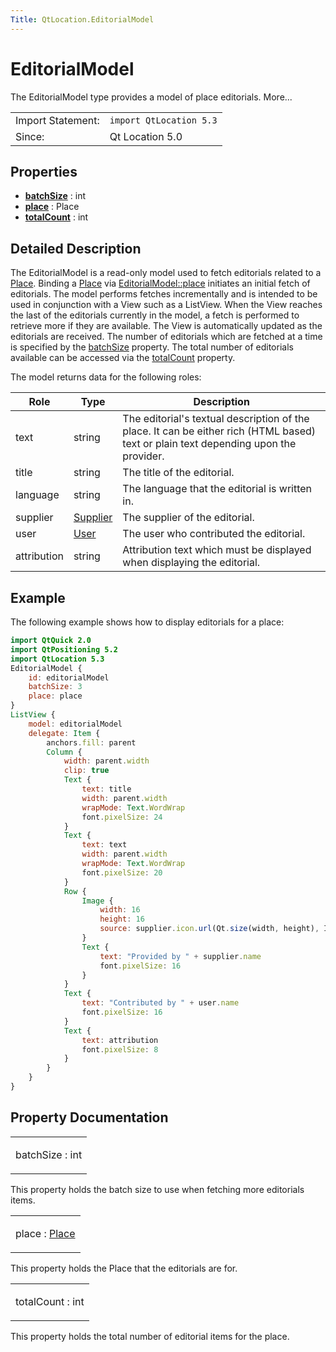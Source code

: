 ```yaml
---
Title: QtLocation.EditorialModel
---
```

        
EditorialModel
==============

<span class="subtitle"></span>
The EditorialModel type provides a model of place editorials. More...

|                   |                         |
|-------------------|-------------------------|
| Import Statement: | `import QtLocation 5.3` |
| Since:            | Qt Location 5.0         |

<span id="properties"></span>
Properties
----------

-   ****[batchSize](#batchSize-prop)**** : int
-   ****[place](#place-prop)**** : Place
-   ****[totalCount](#totalCount-prop)**** : int

<span id="details"></span>
Detailed Description
--------------------

The EditorialModel is a read-only model used to fetch editorials related to a [Place](../QtLocation.Place.md). Binding a [Place](../QtLocation.Place.md) via [EditorialModel::place](#place-prop) initiates an initial fetch of editorials. The model performs fetches incrementally and is intended to be used in conjunction with a View such as a ListView. When the View reaches the last of the editorials currently in the model, a fetch is performed to retrieve more if they are available. The View is automatically updated as the editorials are received. The number of editorials which are fetched at a time is specified by the [batchSize](#batchSize-prop) property. The total number of editorials available can be accessed via the [totalCount](#totalCount-prop) property.

The model returns data for the following roles:

| Role        | Type                                          | Description                                                                                                                          |
|-------------|-----------------------------------------------|--------------------------------------------------------------------------------------------------------------------------------------|
| text        | string                                        | The editorial's textual description of the place. It can be either rich (HTML based) text or plain text depending upon the provider. |
| title       | string                                        | The title of the editorial.                                                                                                          |
| language    | string                                        | The language that the editorial is written in.                                                                                       |
| supplier    | [Supplier](../QtLocation.Supplier.md) | The supplier of the editorial.                                                                                                       |
| user        | [User](../QtLocation.User.md)         | The user who contributed the editorial.                                                                                              |
| attribution | string                                        | Attribution text which must be displayed when displaying the editorial.                                                              |

<span id="example"></span>
Example
-------

The following example shows how to display editorials for a place:

``` qml
import QtQuick 2.0
import QtPositioning 5.2
import QtLocation 5.3
EditorialModel {
    id: editorialModel
    batchSize: 3
    place: place
}
ListView {
    model: editorialModel
    delegate: Item {
        anchors.fill: parent
        Column {
            width: parent.width
            clip: true
            Text {
                text: title
                width: parent.width
                wrapMode: Text.WordWrap
                font.pixelSize: 24
            }
            Text {
                text: text
                width: parent.width
                wrapMode: Text.WordWrap
                font.pixelSize: 20
            }
            Row {
                Image {
                    width: 16
                    height: 16
                    source: supplier.icon.url(Qt.size(width, height), Icon.List)
                }
                Text {
                    text: "Provided by " + supplier.name
                    font.pixelSize: 16
                }
            }
            Text {
                text: "Contributed by " + user.name
                font.pixelSize: 16
            }
            Text {
                text: attribution
                font.pixelSize: 8
            }
        }
    }
}
```

Property Documentation
----------------------

<table>
<colgroup>
<col width="100%" />
</colgroup>
<tbody>
<tr class="odd">
<td><p><span id="batchSize-prop"></span><span class="name">batchSize</span> : <span class="type">int</span></p></td>
</tr>
</tbody>
</table>

This property holds the batch size to use when fetching more editorials items.

<table>
<colgroup>
<col width="100%" />
</colgroup>
<tbody>
<tr class="odd">
<td><p><span id="place-prop"></span><span class="name">place</span> : <span class="type"><a href="QtLocation.Place.md">Place</a></span></p></td>
</tr>
</tbody>
</table>

This property holds the Place that the editorials are for.

<table>
<colgroup>
<col width="100%" />
</colgroup>
<tbody>
<tr class="odd">
<td><p><span id="totalCount-prop"></span><span class="name">totalCount</span> : <span class="type">int</span></p></td>
</tr>
</tbody>
</table>

This property holds the total number of editorial items for the place.

